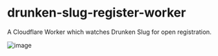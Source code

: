 # drunken-slug-register-worker

A Cloudflare Worker which watches Drunken Slug for open registration.

![image](https://github.com/uhthomas/drunken-slug-register-worker/assets/9749173/7fcbde41-b10b-462d-b076-5cf1901e259b)
